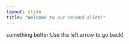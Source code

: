 ```yaml
---
layout: slide
title: "Welcome to our second slide!"
---
```


something better
Use the left arrow to go back!
